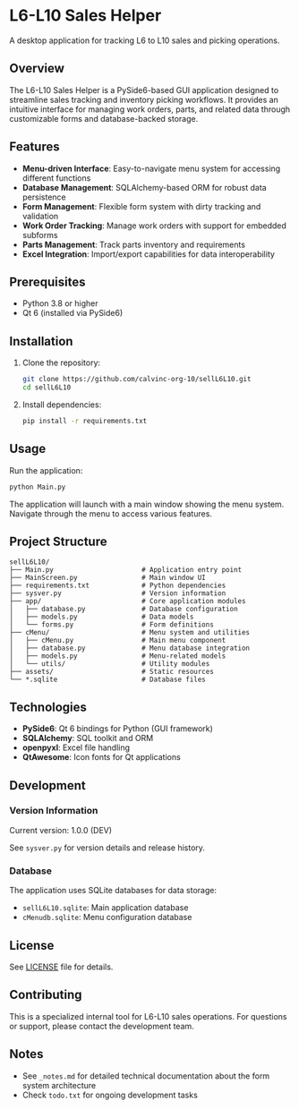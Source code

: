 # L6-L10 Sales Helper

A desktop application for tracking L6 to L10 sales and picking operations.

## Overview

The L6-L10 Sales Helper is a PySide6-based GUI application designed to streamline sales tracking and inventory picking workflows. It provides an intuitive interface for managing work orders, parts, and related data through customizable forms and database-backed storage.

## Features

- **Menu-driven Interface**: Easy-to-navigate menu system for accessing different functions
- **Database Management**: SQLAlchemy-based ORM for robust data persistence
- **Form Management**: Flexible form system with dirty tracking and validation
- **Work Order Tracking**: Manage work orders with support for embedded subforms
- **Parts Management**: Track parts inventory and requirements
- **Excel Integration**: Import/export capabilities for data interoperability

## Prerequisites

- Python 3.8 or higher
- Qt 6 (installed via PySide6)

## Installation

1. Clone the repository:
   ```bash
   git clone https://github.com/calvinc-org-10/sellL6L10.git
   cd sellL6L10
   ```

2. Install dependencies:
   ```bash
   pip install -r requirements.txt
   ```

## Usage

Run the application:
```bash
python Main.py
```

The application will launch with a main window showing the menu system. Navigate through the menu to access various features.

## Project Structure

```
sellL6L10/
├── Main.py                      # Application entry point
├── MainScreen.py                # Main window UI
├── requirements.txt             # Python dependencies
├── sysver.py                    # Version information
├── app/                         # Core application modules
│   ├── database.py              # Database configuration
│   ├── models.py                # Data models
│   └── forms.py                 # Form definitions
├── cMenu/                       # Menu system and utilities
│   ├── cMenu.py                 # Main menu component
│   ├── database.py              # Menu database integration
│   ├── models.py                # Menu-related models
│   └── utils/                   # Utility modules
├── assets/                      # Static resources
└── *.sqlite                     # Database files
```

## Technologies

- **PySide6**: Qt 6 bindings for Python (GUI framework)
- **SQLAlchemy**: SQL toolkit and ORM
- **openpyxl**: Excel file handling
- **QtAwesome**: Icon fonts for Qt applications

## Development

### Version Information

Current version: 1.0.0 (DEV)

See `sysver.py` for version details and release history.

### Database

The application uses SQLite databases for data storage:
- `sellL6L10.sqlite`: Main application database
- `cMenudb.sqlite`: Menu configuration database

## License

See [LICENSE](LICENSE) file for details.

## Contributing

This is a specialized internal tool for L6-L10 sales operations. For questions or support, please contact the development team.

## Notes

- See `_notes.md` for detailed technical documentation about the form system architecture
- Check `todo.txt` for ongoing development tasks
